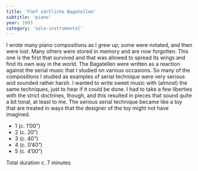 ```yaml
---
title: 'Fünf zärtliche Bagatellen'
subtitle: 'piano'
year: 1993
category: 'solo-instrumental'
---
```

I wrote many piano compositions as I grew up; some were notated, and then were lost. Many others were stored in memory and are now forgotten. This one is the first that survived and that was allowed to spread its wings and find its own way in the world. The Bagatellen were written as a reaction against the serial music that I studied on various occasions. So many of the compositions I studied as examples of serial technique were very serious and sounded rather harsh. I wanted to write sweet music with (almost) the same techniques, just to hear if it could be done. I had to take a few liberties with the strict doctrines, though, and this resulted in pieces that sound quite a bit tonal, at least to me. The serious serial technique became like a toy that are treated in ways that the designer of the toy might not have imagined.

- 1 (c. 1’00”)
- 2 (c. 20”)
- 3 (c. 40”)
- 4 (c. 0’40”)
- 5 (c. 4’00”)

Total duration c. 7 minutes